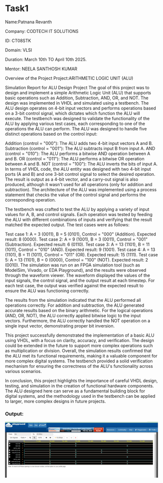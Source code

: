 # Task1
Name:Patnana Revanth

Company: CODTECH IT SOLUTIONS

ID: CT08STK

Domain: VLSI

Duration: March 10th TO April 10th 2025.

Mentor: NEELA SANTHOSH KUMAR

Overview of the Project
Project:ARITHMETIC LOGIC
UNIT (ALU)

Simulation Report for ALU Design Project
The goal of this project was to design and implement a simple Arithmetic Logic Unit (ALU) that supports basic operations such as Addition, Subtraction, AND, OR, and NOT. The design was implemented in VHDL and simulated using a testbench. The ALU design operates on 4-bit input vectors and performs operations based on a 3-bit control signal, which dictates which function the ALU will execute. The testbench was designed to validate the functionality of the ALU by applying various test cases, each corresponding to one of the operations the ALU can perform.
The ALU was designed to handle five distinct operations based on the control input:

Addition (control = "000"): The ALU adds two 4-bit input vectors A and B. Subtraction (control = "001"): The ALU subtracts input B from input A. AND (control = "010"): The ALU performs a bitwise AND operation between A and B. OR (control = "011"): The ALU performs a bitwise OR operation between A and B. NOT (control = "100"): The ALU inverts the bits of input A. In terms of VHDL code, the ALU entity was designed with two 4-bit input ports (A and B) and one 3-bit control signal to select the desired operation. The result is output as a 4-bit vector, and a carry-out signal is also produced, although it wasn't used for all operations (only for addition and subtraction). The architecture of the ALU was implemented using a process statement that checks the value of the control signal and performs the corresponding operation.

The testbench was crafted to test the ALU by applying a variety of input values for A, B, and control signals. Each operation was tested by feeding the ALU with different combinations of inputs and verifying that the result matched the expected output. The test cases were as follows:

Test case 1: A = 3 (0011), B = 5 (0101), Control = "000" (Addition). Expected result: 8 (0000). Test case 2: A = 9 (1001), B = 3 (0011), Control = "001" (Subtraction). Expected result: 6 (0110). Test case 3: A = 13 (1101), B = 11 (1011), Control = "010" (AND). Expected result: 9 (1001). Test case 4: A = 13 (1101), B = 11 (1011), Control = "011" (OR). Expected result: 15 (1111). Test case 5: A = 13 (1101), B = 0 (0000), Control = "100" (NOT). Expected result: 2 (0010). The simulation was run on an FPGA simulation tool (such as ModelSim, Vivado, or EDA Playground), and the results were observed through the waveform viewer. The waveform displayed the values of the input signals, the control signal, and the output result at each timestep. For each test case, the output was verified against the expected result to ensure the ALU was functioning correctly.

The results from the simulation indicated that the ALU performed all operations correctly. For addition and subtraction, the ALU generated accurate results based on the binary arithmetic. For the logical operations (AND, OR, NOT), the ALU correctly applied bitwise logic to the input vectors. Furthermore, the ALU correctly handled the NOT operation on a single input vector, demonstrating proper bit inversion.

This project successfully demonstrated the implementation of a basic ALU using VHDL, with a focus on clarity, accuracy, and verification. The design could be extended in the future to support more complex operations such as multiplication or division. Overall, the simulation results confirmed that the ALU met its functional requirements, making it a valuable component for more complex digital systems. The testbench provided a solid verification mechanism for ensuring the correctness of the ALU's functionality across various scenarios.

In conclusion, this project highlights the importance of careful VHDL design, testing, and simulation in the creation of functional hardware components. The ALU designed here can serve as a fundamental building block for digital systems, and the methodology used in the testbench can be applied to larger, more complex designs in future projects.

### Output: 
![output](https://github.com/mr-subbu/Task1/blob/main/IMG-20250325-WA0017.jpg)
